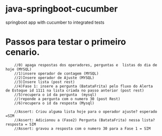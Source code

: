 # java-springboot-cucumber
springboot app with cucumber to integrated tests


# Passos para testar  o primeiro cenario.

	    //0) apaga respostas dos operadores, perguntas e  listas do dia de hoje (MYSQL)		
		//1)insere operador de contagem (MYSQL)		
		//2)Insere operador de Ajuste (MYSQL)
		//3)Insere lista (post rest)
		//4)Fase 1: insere a pergunta (BatataFrita) pelo fluxo do Alerta de Estoque id 1111 na lista criada no passo anterior (post rest)		
		//5)recupera o id da pergunta  (mysql)		
		//)reponde a pergunta com o numero 30 (post Rest)
		//6)recupera o id da resposta (Mysql)
		
		//Assert: Criou alguma lista hoje para o operador ajuste? esperado =SIM
		//Assert: Adicionou a (Fase2) Pergunta (BatataFrita) nessa lista? resposta = SIM
		//Assert: gravou a resposta com o numero 30 para a Fase 1 = SIM
